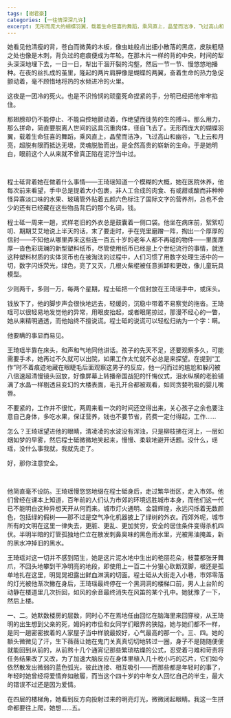 ```yaml
---
tags: [谢君豪]
categories: [一往情深深几许]
excerpt: 无形而庞大的蝴蝶羽翼，载着生命狂喜的舞蹈，乘风直上，晶莹而洁净，飞过高山和幽谷，飞上云和月亮，超脱有限而抵达无垠，灵魂脱胎而出，是全然高贵的崭新的生命。
---
```


她看见他清瘦的背，苍白而微黄的木板，像虫蛀般点出细小散落的黑痣，皮肤粗糙之处也像是木刺，背负过的疤痕便成为年轮。在那木片一样的背的中央，时间的犁头深深地埋下去，一日一日，犁出干涸开裂的沟壑，然后一节一节、慢悠悠地播种。在夜的丝扎成的茧里，隆起的两片肩胛像是蝴蝶的两翼，奋着生命的热力急促颤动着，毫不顾惜地将热的水倾进冷的火里。

这夜是一团冷的死火。也是不识怜悯的顽童死命捏紧的手，分明已经把他牢牢掐住。

那翅膀却仍不能停止、不能自控地颤动着，作绝望而徒劳的生的搏斗。那么用力，那么拼命，简直要脱离人世间的这具沉重肉体，径自飞去了。无形而庞大的蝴蝶羽翼，载着生命狂喜的舞蹈，乘风直上，晶莹而洁净，飞过高山和幽谷，飞上云和月亮，超脱有限而抵达无垠，灵魂脱胎而出，是全然高贵的崭新的生命。于是她明白，眼前这个人从来就不曾真正陷在泥泞当中过。

<br/>

程士砥背着她在做着什么事情——王琦瑶知道一个模糊的大概，她在医院休养，他每次前来看望，手中总是提着大小包裹，非人工合成的肉食、有或甜或酸而非种种怪异寡淡口味的水果、玻璃管外贴着五颜六色标注了国际文字的营养剂，总也不会少的还有已经藏在这些物品背后的那个名词，钱。

程士砥一周来一趟，式样老旧的外衣总是鼓囊着一侧口袋。他坐在病床前，絮絮叨叨、期期艾艾地说上半天的话，末了要走时，手在兜里磨蹭一阵，掏出一个厚厚的信封——不知他从哪里弄来这些连一百五十岁的老年人都不再碰的物件——里面厚厚一沓色彩斑斓的新型塑料纸币，尽管使用纸币已经是上个世纪流行的事情，就连这种塑料材质的实体货币也在被淘汰的过程中，人们习惯了用数字处理生活中的一切，数字闪烁荧光，绿色，亮了又灭，几根火柴棍被任意拆卸和更改，像儿童玩具模型。

少则两千，多则一万，每两个星期，程士砥把一个信封放在王琦瑶手中，或床头。

钱放下了，他的脚步声会很快地远去，轻缓的，沉稳中带着不易察觉的拖沓。王琦瑶可以很轻易地发觉他的异常，用眼皮抬起，或者眼尾掠过，那漫不经心的一瞥，她从来精明通透，而他始终不擅说谎。程士砥的说谎可以轻松归纳为一个字：瞒。

他要瞒的事显而易见。

王琦瑶半靠在床头，和声和气地同他讲话。孩子的先天不足，还要观察多久，可能需要手术，她再过不久就可以出院，如果工作太忙就不必总是来探望。在提到“工作”时不着痕迹地藏在眼睫毛后面观察这男子的反应，他一闪而过的尴尬和躲闪被八倍速超清慢镜头回放，好像屏幕上转播帝国战犯的忏悔仪式，泪水纵横的老脸铺满了水晶一样剔透且变幻的大楼表面，毛孔开合都被观看，如同贪婪吮吸的婴儿嘴唇。

不要紧的，工作并不很忙，两周来看一次的时间还空得出来，关心孩子之余也要注意自己身体，多吃水果，保证营养，钱也不要节省，药费一定付得起，工作……

怎么？王琦瑶望进他的眼睛，清凌凌的水波没有浑浊，只是柳枝拂在河上，一层如烟如梦的早雾，然后程士砥微微地笑起来，慢慢、柔软地避开话题。没什么，瑶瑶，没什么事我就，我就先走了。

好，那你注意安全。

<br/>

他简直毫不设防。王琦瑶慢悠悠地缀在程士砥身后，走过繁华街区，走入市郊。他们曾经在课本上知道，百年前的人们认为市郊的环境远胜城市本身，而他们这一代已不能明白这种异想天开从何而来。城市灯火通明、金碧辉煌，永远闪烁着无数颜色，包括绿的假树——那不过是空气净化机器披上了绿树的外衣。而郊外呢，城市所有的文明在这里一律失去，更脏、更乱、更加贫穷，安全的居住条件变得杀机四伏。半明半暗的灯管孤独地伫立在散发刺鼻臭味的黑色雨水里，光被黑油掩盖，新的黑水冲掉旧的黑水。

王琦瑶对这一切并不感到陌生，她是这片泥水地中生出的艳丽花朵，枝蔓都张牙舞爪，不回头地攀到干净明亮的地段，即使用上一百二十分狠心砍断双脚，根还是孤单地扎在这里，明晃晃袒露出鲜血淋漓的切面。程士砥从大街走入小巷，市郊零落的灯光被他渐次撇在身后，王琦瑶最终停在一个黑洞洞的楼梯口前，男人上台阶的动静在楼道里几次折回，如风的余音最终消失在风笛的某个孔中。她犹豫了一下，然后上楼。

一、二。她默数楼房的层数，同时心不在焉地任由回忆在脑海里来回穿梭，从王琦明的出生想到父亲的死，姆妈的市侩和女同学们眼界的狭隘，她与她们都不一样，是同一趟密密挨着的人家屋子当中样貌最姣好，心气最高的那一个。三、四。她的额头微微见了汗，生下薇薇让她在鬼门关真真切切地转过一圈，身子不是随随便便就能回到从前的，从前熬十几个通宵记那些繁琐枯燥的公式，忍受着刁难和苛责将任务结果改了又改，为了加速大脑反应在身体里植入几十枚小巧的芯片，它们如今依然散发出微弱的蓝色弧光，彼此连接、相互吸引——而那些都是年轻时的事了，年轻时她曾经将爱情弃如敝履，而当这个四十岁的中年女人回忆自己的半生，最大的错误不过还是因为爱情。

在四层的楼梯角，她看到反方向投射过来的明亮灯光，微微闭起眼睛。我这一生拼命都要往上爬，她想……五。

